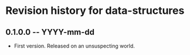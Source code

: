 # Revision history for data-structures

## 0.1.0.0 -- YYYY-mm-dd

* First version. Released on an unsuspecting world.
